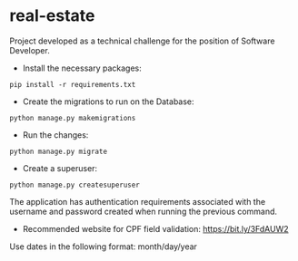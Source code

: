 # real-estate
Project developed as a technical challenge for the position of Software Developer.

- Install the necessary packages:

``` pip install -r requirements.txt ```

- Create the migrations to run on the Database:

``` python manage.py makemigrations ```

- Run the changes:

``` python manage.py migrate ```

- Create a superuser:

``` python manage.py createsuperuser ```

The application has authentication requirements associated with the username and password created when running the previous command.

- Recommended website for CPF field validation: https://bit.ly/3FdAUW2

Use dates in the following format: month/day/year

